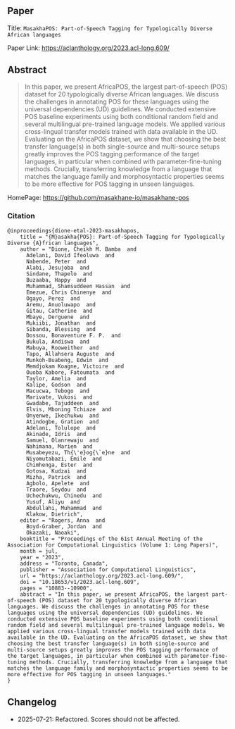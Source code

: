 #

## Paper
Title: `MasakhaPOS: Part-of-Speech Tagging for Typologically Diverse African languages`

Paper Link: https://aclanthology.org/2023.acl-long.609/

## Abstract
>In this paper, we present AfricaPOS, the largest part-of-speech (POS) dataset for 20 typologically diverse African languages. We discuss the challenges in annotating POS for these languages using the universal dependencies (UD) guidelines. We conducted extensive POS baseline experiments using both conditional random field and several multilingual pre-trained language models. We applied various cross-lingual transfer models trained with data available in the UD. Evaluating on the AfricaPOS dataset, we show that choosing the best transfer language(s) in both single-source and multi-source setups greatly improves the POS tagging performance of the target languages, in particular when combined with parameter-fine-tuning methods. Crucially, transferring knowledge from a language that matches the language family and morphosyntactic properties seems to be more effective for POS tagging in unseen languages.

HomePage: https://github.com/masakhane-io/masakhane-pos

### Citation

```
@inproceedings{dione-etal-2023-masakhapos,
    title = "{M}asakha{POS}: Part-of-Speech Tagging for Typologically Diverse {A}frican languages",
    author = "Dione, Cheikh M. Bamba  and
      Adelani, David Ifeoluwa  and
      Nabende, Peter  and
      Alabi, Jesujoba  and
      Sindane, Thapelo  and
      Buzaaba, Happy  and
      Muhammad, Shamsuddeen Hassan  and
      Emezue, Chris Chinenye  and
      Ogayo, Perez  and
      Aremu, Anuoluwapo  and
      Gitau, Catherine  and
      Mbaye, Derguene  and
      Mukiibi, Jonathan  and
      Sibanda, Blessing  and
      Dossou, Bonaventure F. P.  and
      Bukula, Andiswa  and
      Mabuya, Rooweither  and
      Tapo, Allahsera Auguste  and
      Munkoh-Buabeng, Edwin  and
      Memdjokam Koagne, Victoire  and
      Ouoba Kabore, Fatoumata  and
      Taylor, Amelia  and
      Kalipe, Godson  and
      Macucwa, Tebogo  and
      Marivate, Vukosi  and
      Gwadabe, Tajuddeen  and
      Elvis, Mboning Tchiaze  and
      Onyenwe, Ikechukwu  and
      Atindogbe, Gratien  and
      Adelani, Tolulope  and
      Akinade, Idris  and
      Samuel, Olanrewaju  and
      Nahimana, Marien  and
      Musabeyezu, Th{\'e}og{\`e}ne  and
      Niyomutabazi, Emile  and
      Chimhenga, Ester  and
      Gotosa, Kudzai  and
      Mizha, Patrick  and
      Agbolo, Apelete  and
      Traore, Seydou  and
      Uchechukwu, Chinedu  and
      Yusuf, Aliyu  and
      Abdullahi, Muhammad  and
      Klakow, Dietrich",
    editor = "Rogers, Anna  and
      Boyd-Graber, Jordan  and
      Okazaki, Naoaki",
    booktitle = "Proceedings of the 61st Annual Meeting of the Association for Computational Linguistics (Volume 1: Long Papers)",
    month = jul,
    year = "2023",
    address = "Toronto, Canada",
    publisher = "Association for Computational Linguistics",
    url = "https://aclanthology.org/2023.acl-long.609/",
    doi = "10.18653/v1/2023.acl-long.609",
    pages = "10883--10900",
    abstract = "In this paper, we present AfricaPOS, the largest part-of-speech (POS) dataset for 20 typologically diverse African languages. We discuss the challenges in annotating POS for these languages using the universal dependencies (UD) guidelines. We conducted extensive POS baseline experiments using both conditional random field and several multilingual pre-trained language models. We applied various cross-lingual transfer models trained with data available in the UD. Evaluating on the AfricaPOS dataset, we show that choosing the best transfer language(s) in both single-source and multi-source setups greatly improves the POS tagging performance of the target languages, in particular when combined with parameter-fine-tuning methods. Crucially, transferring knowledge from a language that matches the language family and morphosyntactic properties seems to be more effective for POS tagging in unseen languages."
}
```
## Changelog
- 2025-07-21: Refactored. Scores should not be affected.
